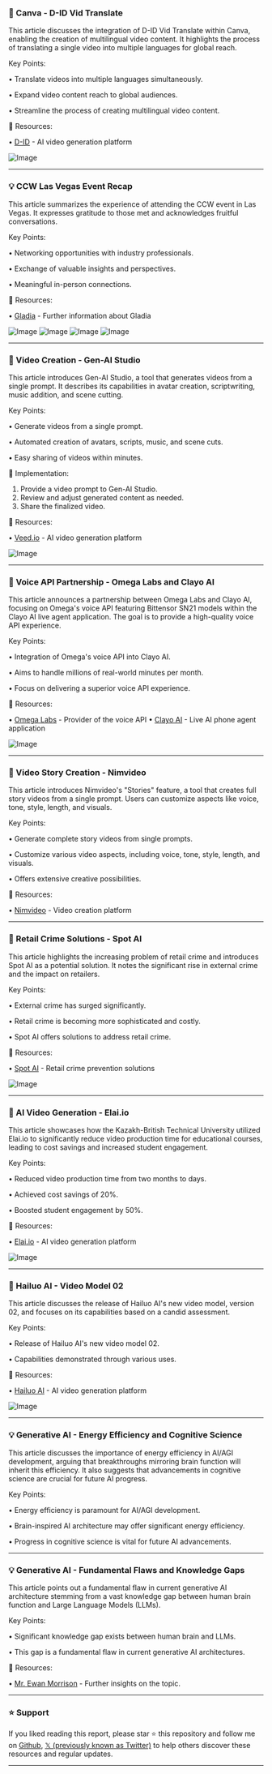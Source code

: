 ### 🚀 Canva - D-ID Vid Translate

This article discusses the integration of D-ID Vid Translate within Canva, enabling the creation of multilingual video content.  It highlights the process of translating a single video into multiple languages for global reach.


Key Points:

•  Translate videos into multiple languages simultaneously.


•  Expand video content reach to global audiences.


•  Streamline the process of creating multilingual video content.



🔗 Resources:

• [D-ID](https://x.com/D_ID_) - AI video generation platform


![Image](https://pbs.twimg.com/ext_tw_video_thumb/1935680166124019712/pu/img/thcgcreNHS1nDhH_.jpg)


---

### 💡 CCW Las Vegas Event Recap

This article summarizes the experience of attending the CCW event in Las Vegas. It expresses gratitude to those met and acknowledges fruitful conversations.


Key Points:

•  Networking opportunities with industry professionals.


•  Exchange of valuable insights and perspectives.


•  Meaningful in-person connections.



🔗 Resources:

• [Gladia](https://x.com/gladia_io) -  Further information about Gladia


![Image](https://pbs.twimg.com/media/Gtzlc_wWYAAQcTg?format=jpg&name=small)
![Image](https://pbs.twimg.com/media/Gtzlc_yWUAAv4Hu?format=jpg&name=small)
![Image](https://pbs.twimg.com/media/Gtzlc_3WwAAIV2S?format=jpg&name=small)
![Image](https://pbs.twimg.com/media/Gtzlc_rWEAAg1vc?format=jpg&name=small)



---

### 🚀 Video Creation - Gen-AI Studio

This article introduces Gen-AI Studio, a tool that generates videos from a single prompt.  It describes its capabilities in avatar creation, scriptwriting, music addition, and scene cutting.


Key Points:

•  Generate videos from a single prompt.


•  Automated creation of avatars, scripts, music, and scene cuts.


•  Easy sharing of videos within minutes.



🚀 Implementation:

1. Provide a video prompt to Gen-AI Studio.
2. Review and adjust generated content as needed.
3. Share the finalized video.


🔗 Resources:

• [Veed.io](https://bit.ly/45PUXKY) -  AI video generation platform


![Image](https://pbs.twimg.com/amplify_video_thumb/1935668221392146432/img/QeumcMaLNBe1XX6-.jpg)


---

### 🤖 Voice API Partnership - Omega Labs and Clayo AI

This article announces a partnership between Omega Labs and Clayo AI, focusing on Omega's voice API featuring Bittensor SN21 models within the Clayo AI live agent application.  The goal is to provide a high-quality voice API experience.


Key Points:

•  Integration of Omega's voice API into Clayo AI.


•  Aims to handle millions of real-world minutes per month.


•  Focus on delivering a superior voice API experience.



🔗 Resources:

• [Omega Labs](https://x.com/omegalabsai) - Provider of the voice API
• [Clayo AI](https://x.com/Clayo_AI) - Live AI phone agent application


![Image](https://pbs.twimg.com/media/Gtl1T3nboAAl2aw?format=jpg&name=small)


---

### 🚀 Video Story Creation - Nimvideo

This article introduces Nimvideo's "Stories" feature, a tool that creates full story videos from a single prompt.  Users can customize aspects like voice, tone, style, length, and visuals.


Key Points:

•  Generate complete story videos from single prompts.


•  Customize various video aspects, including voice, tone, style, length, and visuals.


•  Offers extensive creative possibilities.



🔗 Resources:

• [Nimvideo](https://x.com/nimvideo) -  Video creation platform



---

### 🤖 Retail Crime Solutions - Spot AI

This article highlights the increasing problem of retail crime and introduces Spot AI as a potential solution.  It notes the significant rise in external crime and the impact on retailers.


Key Points:

•  External crime has surged significantly.


•  Retail crime is becoming more sophisticated and costly.


•  Spot AI offers solutions to address retail crime.



🔗 Resources:

• [Spot AI](https://x.com/spot_ai) - Retail crime prevention solutions


![Image](https://pbs.twimg.com/amplify_video_thumb/1935406660769677312/img/O5u9ezW3xQeAsQER.jpg)


---

### 🚀 AI Video Generation - Elai.io

This article showcases how the Kazakh-British Technical University utilized Elai.io to significantly reduce video production time for educational courses, leading to cost savings and increased student engagement.


Key Points:

•  Reduced video production time from two months to days.


•  Achieved cost savings of 20%.


•  Boosted student engagement by 50%.



🔗 Resources:

• [Elai.io](https://x.com/elai__io) - AI video generation platform


![Image](https://pbs.twimg.com/ext_tw_video_thumb/1935352148448915456/pu/img/r65yMX-AZvkgpzpe.jpg)


---

### 🤖 Hailuo AI - Video Model 02

This article discusses the release of Hailuo AI's new video model, version 02, and focuses on its capabilities based on a candid assessment.


Key Points:

•  Release of Hailuo AI's new video model 02.


•  Capabilities demonstrated through various uses.



🔗 Resources:

• [Hailuo AI](https://x.com/Hailuo_AI) - AI video generation platform


![Image](https://pbs.twimg.com/amplify_video_thumb/1935155564889448448/img/KnqLOxCCmbwqkgn3.jpg)


---

### 💡 Generative AI - Energy Efficiency and Cognitive Science

This article discusses the importance of energy efficiency in AI/AGI development, arguing that breakthroughs mirroring brain function will inherit this efficiency.  It also suggests that advancements in cognitive science are crucial for future AI progress.


Key Points:

•  Energy efficiency is paramount for AI/AGI development.


•  Brain-inspired AI architecture may offer significant energy efficiency.


•  Progress in cognitive science is vital for future AI advancements.



---

### 💡 Generative AI - Fundamental Flaws and Knowledge Gaps

This article points out a fundamental flaw in current generative AI architecture stemming from a vast knowledge gap between human brain function and Large Language Models (LLMs).


Key Points:

•  Significant knowledge gap exists between human brain and LLMs.


•  This gap is a fundamental flaw in current generative AI architectures.


🔗 Resources:

• [Mr. Ewan Morrison](https://x.com/MrEwanMorrison) -  Further insights on the topic.


---

### ⭐️ Support

If you liked reading this report, please star ⭐️ this repository and follow me on [Github](https://github.com/Drix10), [𝕏 (previously known as Twitter)](https://x.com/DRIX_10_) to help others discover these resources and regular updates.

---